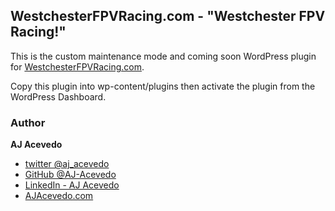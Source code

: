 ## WestchesterFPVRacing.com - "Westchester FPV Racing!"

This is the custom maintenance mode and coming soon WordPress plugin for [WestchesterFPVRacing.com](https://WestchesterFPVRacing.com). 

Copy this plugin into wp-content/plugins then activate the plugin from the WordPress Dashboard.

### Author

**AJ Acevedo**

- [twitter @aj_acevedo](https://twitter.com/aj_acevedo)
- [GitHub @AJ-Acevedo](https://github.com/AJ-Acevedo)
- [LinkedIn - AJ Acevedo](http://www.linkedin.com/in/acevedoaj)
- [AJAcevedo.com](http://AJAcevedo.com)
